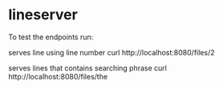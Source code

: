 # lineserver



To test the endpoints run:

serves line using line number
curl http://localhost:8080/files/2

serves lines that contains searching phrase
curl http://localhost:8080/files/the
